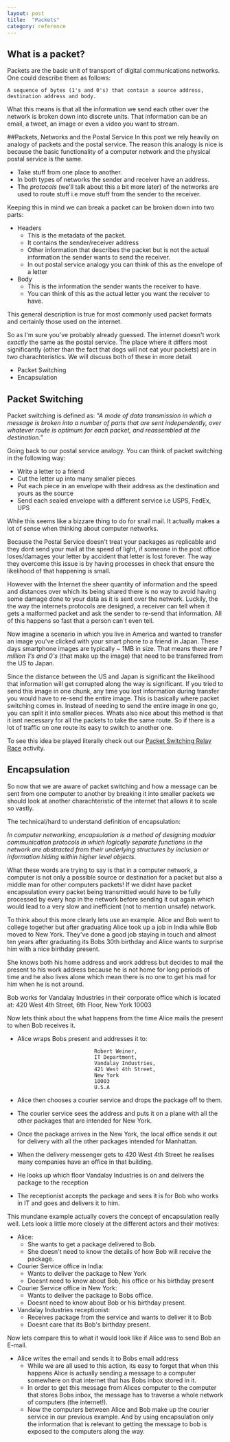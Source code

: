 ```yaml
---
layout: post
title:  "Packets"
category: reference
---
```


<!--[Step1](http://networks.land/packets/Step1.html)-->

## What is a packet?

Packets are the basic unit of transport of digital communications networks. One could describe them as follows:

```
A sequence of bytes (1's and 0's) that contain a source address, destination address and body. 
```

What this means is that all the information we send each other over the network is broken down into discrete units.
That information can be an email, a tweet, an image or even a video you want to stream. 

##Packets, Networks and the Postal Service
In this post we rely heavily on analogy of packets and the postal service. The reason this analogy is nice is because the basic functionality of a computer network and the physical postal service is the same.

 - Take stuff from one place to another. 
 - In both types of networks the sender and receiver have an address.
 -  The *protocols* (we'll talk about this a bit more later) of the networks are used to route stuff i.e move stuff from the sender to the receiver.


Keeping this in mind we can break a packet can be broken down into two parts:

- Headers
	 - This is the metadata of the packet.
	 - It contains the sender/receiver address
	 - Other information that describes the packet but is not the actual information the sender wants to send the receiver.
	 - In out postal service analogy you can think of this as the envelope of a letter
- Body
	- This is the information the sender wants the receiver to have.
	- You can think of this as the actual letter you want the receiver to have.


This general description is true for most commonly used packet formats and certainly those used on the 
internet.

So as I'm sure you've probably already guessed. The internet doesn't work *exactly* the same as the postal service. The place where it differs most significantly (other than the fact that dogs will not eat your packets) are in two charachteristics. We will discuss both of these in more detail.

 - Packet Switching
 - Encapsulation


## Packet Switching

Packet switching is defined as: *"A mode of data transmission in which a message is broken into a number of parts that are sent independently, over whatever route is optimum for each packet, and reassembled at the destination."*

Going back to our postal service analogy. You can think of packet switching in the following way:

- Write a letter to a friend
- Cut the letter up into many smaller pieces
- Put each piece in an envelope with their address as the destination and yours as the source
- Send each sealed envelope with a different service i.e USPS, FedEx, UPS

While this seems like a bizzare thing to do for snail mail. It actually makes a lot of sense when thinking about computer networks.

Because the Postal Service doesn't treat your packages as replicable and they dont send your mail at the speed of light, if someone in the post office loses/damages your letter by accident that letter is lost forever. The way they overcome this issue is by having processes in check that ensure the likelihood of that happening is small.

However with the Internet the sheer quantity of information and the speed and distances over which its being shared there is no way to avoid having some damage done to your data as it is sent over the network. Luckily, the the way the internets protocols are designed, a receiver can tell when it gets a malformed packet and ask the sender to re-send that information. All of this happens so fast that a person can't even tell.


Now imagine a scenario in which you live in America and wanted to transfer an image you've clicked with your smart phone to a friend in Japan. These days smartphone images are typically ~ 1MB in size. That means there are *1 million 1's and 0's* (that make up the image) that need to be transferred from the US to Japan.

Since the distance between the US and Japan is significant the likelihood that information will get corrupted along the way is significant. If you tried to send this image in one chunk, any time you lost information during transfer you would have to re-send the entire image. This is basically where packet switching comes in. 
Instead of needing to send the entire image in one go, you can split it into smaller pieces. Whats also nice about this method is that it isnt necessary for all the packets to take the same route. So if there is a lot of traffic on one route its easy to switch to another one.


To see this idea be played literally check out our [Packet Switching Relay Race](http://networks.land/activities/what-is-the-internet-made-of/3-be-the-internet.html) activity.

<!--![blocks](/assets/ps-1.JPG){:.img-responsive}-->
<!--
Thanks to Claude Shannon, the creator of Information theory, computers are capable of splitting information into many small packets and more importantly capable of reconstructing the original information from those packets, like a jigsaw puzzle. 

Computer networks and information sharing the way we understand it is possible because	of this process.
-->



<!--Imagine a scenario in which you live in America and  wanted to transfer an image you've clicked with your smart phone to a friend in Japan.

These days images are typically ~ 1MB in size. That means there are *1 million 1's and 0's* (that make up the image) that need to be transferred from the US to Japan.

Since the distance between the US and Japan is significant the likelihood that information will get corrupted along the way is significant. If you tried to send this image in one chunk any time you lost information during transfer you would have to re-send the entire image.



To overcome this problem, modern communications networks employ packet switching. 

With packet switching that original image is split up into many tiny chunks and sent to the receiver over many different routes.
Once all the information is picked up at the receiver it reconstructed to display the original information.

Going back to the defintion we wrote for a packet in our example the sender address will be the US computers IP address, the receiver address will be the Japan computers IP address and the body will be a small part of the original image.
-->




## Encapsulation

So now that we are aware of packet switching and how a message can be sent from one computer to another by breaking it into smaller packets we should look at another charachteristic of the internet that allows it to scale so vastly.


The technical/hard to understand definition of encapsulation:

*In computer networking, encapsulation is a method of designing modular communication protocols in which logically separate functions in the network are abstracted from their underlying structures by inclusion or information hiding within higher level objects.*

What these words are trying to say is that in a computer network, a computer is not only a possible source or destination for a packet but also a middle man for other computers packets! If we didnt have packet encapsulation every packet being transmitted would have to be fully processed by every hop in the network before sending it out again which would lead to a very slow and inefficient (not to mention unsafe) network.

<!--An important thing to keep in mind at the this point is that in a computer network the body of one packet can be a whole other packet. If you're scratching your head right now, I dont blame you but *encapsulation* (putting one packet inside another) is a pretty crucial part of how computer networks work.
-->
To think about this more clearly lets use an example. Alice and Bob went to college together but after graduating Alice took up a job in India while Bob moved to New York. They've done a good job staying in touch and almost ten years after graduating its Bobs 30th birthday and Alice wants to surprise him with a nice birthday present. 

She knows both his home address and work address but decides to mail the present to his work address because he is not home for long periods of time and he also lives alone which mean there is no one to get his mail for him when he is not around. 

Bob works for Vandalay Industries in their corporate office which is located at:
			420 West 4th Street, 
 			6th Floor,
 			New York
 			10003

Now lets think about the what happens from the time Alice mails the present to when Bob receives it.

 - Alice wraps Bobs present and addresses it to:

							 	Robert Weiner, 
						 		IT Department,
							 	Vandalay Industries,
							 	421 West 4th Street,
							 	New York 
							 	10003
							 	U.S.A


- Alice then chooses a courier service and drops the package off to them. 
- The courier service sees the address and puts it on a plane with all the other packages that are intended for New York.
- Once the package arrives in the New York, the local office sends it out for delivery with all the other packages intended for Manhattan.
- When the delivery messenger gets to 420 West 4th Street he realises many companies have an office in that building.
- He looks up which floor Vandalay Industries is on and delivers the package to the reception
- The receptionist accepts the package and sees it is for Bob who works in IT and goes and delivers it to him.

This mundane example actually covers the concept of encapsulation really well. 
Lets look a little more closely at the different actors and their motives:

- Alice: 
	- She wants to get a package delivered to Bob.
	- She doesn't need to know the details of how Bob will receive the package.
- Courier Service office in India: 
	- Wants to deliver the package to New York
	- Doesnt need to know about Bob, his office or his birthday present
- Courier Service office in New York: 
	- Wants to deliver the package to Bobs office.
	- Doesnt need to know about Bob or his birthday present.
- Vandalay Industries receptionist: 
	- Receives package from the service and wants to deliver it to Bob
	- Doesnt care that its Bob's birthday present.

Now lets compare this to what it would look like if Alice was to send Bob an E-mail.


  - Alice writes the email and sends it to Bobs email address
	  - While we are all used to this action, its easy to forget that when this happens Alice is actually sending a message to a computer somewhere on that internet that has Bobs inbox stored in it.
	  - In order to get this message from Alices computer to the computer that stores Bobs inbox, the message has to traverse a whole network of computers (the internet!).
	  - Now the computers between Alice and Bob make up the courier service in our previous example. And by using encapsulation only the information that is relevant to getting the message to bob is exposed to the computers along the way.






<!--- Protocols
	- 
	-  TCP/IP
	-  DNS
	-  HTTP-->

<!--

As you can imagine this process is pretty inefficient and there is a lot of room for error which also makes the process slow.


The first place this technique was employed was the telephone system and it is not used in all modern communications networks.

They can be made up of one or more protocols and are sent from one computer to another through routes.

When you type a URL in the address bar of your browser, you are essentially making a request to a remote computer asking it to send you some information that is stored on it.


A basic and generic definition of packets: -->
